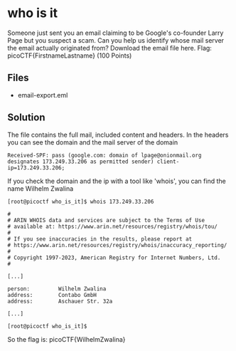 # who is it
Someone just sent you an email claiming to be Google's co-founder Larry Page but you suspect a scam.
Can you help us identify whose mail server the email actually originated from?
Download the email file here. Flag: picoCTF{FirstnameLastname} (100 Points)

## Files
- email-export.eml

## Solution
The file contains the full mail, included content and headers. In the headers you can see the domain and the mail server of the domain
```
Received-SPF: pass (google.com: domain of lpage@onionmail.org designates 173.249.33.206 as permitted sender) client-ip=173.249.33.206;
```

If you check the domain and the ip with a tool like 'whois', you can find the name Wilhelm Zwalina
```
[root@picoctf who_is_it]$ whois 173.249.33.206

#
# ARIN WHOIS data and services are subject to the Terms of Use
# available at: https://www.arin.net/resources/registry/whois/tou/
#
# If you see inaccuracies in the results, please report at
# https://www.arin.net/resources/registry/whois/inaccuracy_reporting/
#
# Copyright 1997-2023, American Registry for Internet Numbers, Ltd.
#

[...]

person:         Wilhelm Zwalina
address:        Contabo GmbH
address:        Aschauer Str. 32a

[...]

[root@picoctf who_is_it]$
```

So the flag is: picoCTF{WilhelmZwalina}
